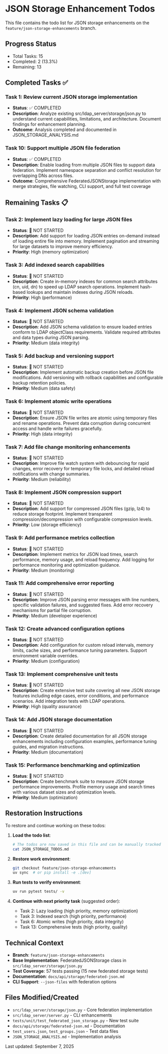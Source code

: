 # JSON Storage Enhancement Todos

This file contains the todo list for JSON storage enhancements on the `feature/json-storage-enhancements` branch.

## Progress Status
- Total Tasks: 15
- Completed: 2 (13.3%)
- Remaining: 13

## Completed Tasks ✅

### Task 1: Review current JSON storage implementation
- **Status**: ✅ COMPLETED
- **Description**: Analyze existing src/ldap_server/storage/json.py to understand current capabilities, limitations, and architecture. Document findings for enhancement planning.
- **Outcome**: Analysis completed and documented in JSON_STORAGE_ANALYSIS.md

### Task 10: Support multiple JSON file federation
- **Status**: ✅ COMPLETED  
- **Description**: Enable loading from multiple JSON files to support data federation. Implement namespace separation and conflict resolution for overlapping DNs across files.
- **Outcome**: Comprehensive FederatedJSONStorage implementation with merge strategies, file watching, CLI support, and full test coverage

## Remaining Tasks 📋

### Task 2: Implement lazy loading for large JSON files
- **Status**: 🔄 NOT STARTED
- **Description**: Add support for loading JSON entries on-demand instead of loading entire file into memory. Implement pagination and streaming for large datasets to improve memory efficiency.
- **Priority**: High (memory optimization)

### Task 3: Add indexed search capabilities  
- **Status**: 🔄 NOT STARTED
- **Description**: Create in-memory indexes for common search attributes (cn, uid, dn) to speed up LDAP search operations. Implement hash-based lookups and maintain indexes during JSON reloads.
- **Priority**: High (performance)

### Task 4: Implement JSON schema validation
- **Status**: 🔄 NOT STARTED
- **Description**: Add JSON schema validation to ensure loaded entries conform to LDAP objectClass requirements. Validate required attributes and data types during JSON parsing.
- **Priority**: Medium (data integrity)

### Task 5: Add backup and versioning support
- **Status**: 🔄 NOT STARTED
- **Description**: Implement automatic backup creation before JSON file modifications. Add versioning with rollback capabilities and configurable backup retention policies.
- **Priority**: Medium (data safety)

### Task 6: Implement atomic write operations
- **Status**: 🔄 NOT STARTED
- **Description**: Ensure JSON file writes are atomic using temporary files and rename operations. Prevent data corruption during concurrent access and handle write failures gracefully.
- **Priority**: High (data integrity)

### Task 7: Add file change monitoring enhancements
- **Status**: 🔄 NOT STARTED
- **Description**: Improve file watch system with debouncing for rapid changes, error recovery for temporary file locks, and detailed reload notifications with change summaries.
- **Priority**: Medium (reliability)

### Task 8: Implement JSON compression support
- **Status**: 🔄 NOT STARTED
- **Description**: Add support for compressed JSON files (gzip, lz4) to reduce storage footprint. Implement transparent compression/decompression with configurable compression levels.
- **Priority**: Low (storage efficiency)

### Task 9: Add performance metrics collection
- **Status**: 🔄 NOT STARTED
- **Description**: Implement metrics for JSON load times, search performance, memory usage, and reload frequency. Add logging for performance monitoring and optimization guidance.
- **Priority**: Medium (monitoring)

### Task 11: Add comprehensive error reporting
- **Status**: 🔄 NOT STARTED
- **Description**: Improve JSON parsing error messages with line numbers, specific validation failures, and suggested fixes. Add error recovery mechanisms for partial file corruption.
- **Priority**: Medium (developer experience)

### Task 12: Create advanced configuration options
- **Status**: 🔄 NOT STARTED
- **Description**: Add configuration for custom reload intervals, memory limits, cache sizes, and performance tuning parameters. Support environment variable overrides.
- **Priority**: Medium (configuration)

### Task 13: Implement comprehensive unit tests
- **Status**: 🔄 NOT STARTED
- **Description**: Create extensive test suite covering all new JSON storage features including edge cases, error conditions, and performance scenarios. Add integration tests with LDAP operations.
- **Priority**: High (quality assurance)

### Task 14: Add JSON storage documentation
- **Status**: 🔄 NOT STARTED
- **Description**: Create detailed documentation for all JSON storage enhancements including configuration examples, performance tuning guides, and migration instructions.
- **Priority**: Medium (documentation)

### Task 15: Performance benchmarking and optimization
- **Status**: 🔄 NOT STARTED
- **Description**: Create benchmark suite to measure JSON storage performance improvements. Profile memory usage and search times with various dataset sizes and optimization levels.
- **Priority**: Medium (optimization)

## Restoration Instructions

To restore and continue working on these todos:

1. **Load the todo list**:
   ```bash
   # The todos are now saved in this file and can be manually tracked
   cat JSON_STORAGE_TODOS.md
   ```

2. **Restore work environment**:
   ```bash
   git checkout feature/json-storage-enhancements
   uv sync  # or pip install -e .[dev]
   ```

3. **Run tests to verify environment**:
   ```bash
   uv run pytest tests/ -v
   ```

4. **Continue with next priority task** (suggested order):
   - Task 2: Lazy loading (high priority, memory optimization)
   - Task 3: Indexed search (high priority, performance)  
   - Task 6: Atomic writes (high priority, data integrity)
   - Task 13: Comprehensive tests (high priority, quality)

## Technical Context

- **Branch**: `feature/json-storage-enhancements`
- **Base Implementation**: FederatedJSONStorage class in `src/ldap_server/storage/json.py`
- **Test Coverage**: 57 tests passing (15 new federated storage tests)
- **Documentation**: `docs/api/storage/federated-json.md`
- **CLI Support**: `--json-files` with federation options

## Files Modified/Created

- `src/ldap_server/storage/json.py` - Core federation implementation
- `src/ldap_server/server.py` - CLI enhancements  
- `tests/unit/test_federated_json_storage.py` - New test suite
- `docs/api/storage/federated-json.md` - Documentation
- `test_users.json`, `test_groups.json` - Test data files
- `JSON_STORAGE_ANALYSIS.md` - Implementation analysis

Last updated: September 7, 2025
